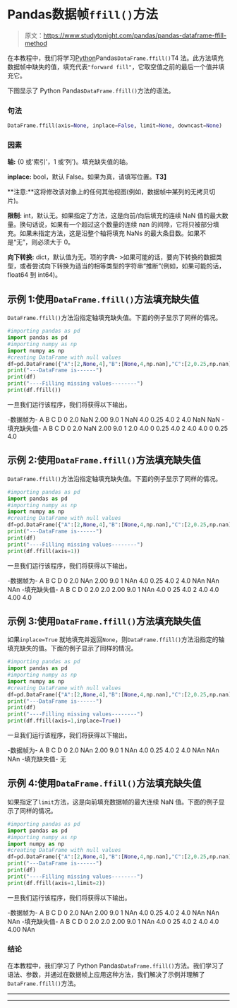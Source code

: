 # Pandas数据帧`ffill()`方法

> 原文：<https://www.studytonight.com/pandas/pandas-dataframe-ffill-method>

在本教程中，我们将学习[Python](https://www.studytonight.com/python/getting-started-with-python)Pandas`DataFrame.ffill()`T4 法。此方法填充数据帧中缺失的值，填充代表`"forward fill"`，它取空值之前的最后一个值并填充它。

下图显示了 Python Pandas`DataFrame.ffill()`方法的语法。

### 句法

```py
DataFrame.ffill(axis=None, inplace=False, limit=None, downcast=None)
```

### 因素

**轴:** {0 或‘索引’，1 或‘列’}。填充缺失值的轴。

**inplace:** bool，默认 False。如果为真，请填写位置。**T3】**

**注意:**这将修改该对象上的任何其他视图(例如，数据帧中某列的无拷贝切片)。

**限制:** int，默认无。如果指定了方法，这是向前/向后填充的连续 NaN 值的最大数量。换句话说，如果有一个超过这个数量的连续 nan 的间隙，它将只被部分填充。如果未指定方法，这是沿整个轴将填充 NaNs 的最大条目数。如果不是“无”，则必须大于 0。

**向下转换:** dict，默认值为无。项的字典- >如果可能的话，要向下转换的数据类型，或者尝试向下转换为适当的相等类型的字符串“推断”(例如，如果可能的话，float64 到 int64)。

## 示例 1:使用`DataFrame.ffill()`方法填充缺失值

`DataFrame.ffill()`方法沿指定轴填充缺失值。下面的例子显示了同样的情况。

```py
#importing pandas as pd
import pandas as pd
#importing numpy as np
import numpy as np
#creating DataFrame with null values
df=pd.DataFrame({"A":[2,None,4],"B":[None,4,np.nan],"C":[2,0.25,np.nan],"D":[9,4,None]})
print("---DataFrame is------")
print(df)
print("----Filling missing values--------")
print(df.ffill())
```

一旦我们运行该程序，我们将获得以下输出。

-数据帧为-
A B C D
0 2.0 NaN 2.00 9.0
1 NaN 4.0 0.25 4.0
2 4.0 NaN NaN
-填充缺失值-
A B C D
0 2.0 NaN 2.00 9.0
1 2.0 4.0 0 0.25 4.0
2 4.0 4.0 0 0.25 4.0

## 示例 2:使用`DataFrame.ffill()`方法填充缺失值

`DataFrame.ffill()`方法沿指定轴填充缺失值。下面的例子显示了同样的情况。

```py
#importing pandas as pd
import pandas as pd
#importing numpy as np
import numpy as np
#creating DataFrame with null values
df=pd.DataFrame({"A":[2,None,4],"B":[None,4,np.nan],"C":[2,0.25,np.nan],"D":[9,4,None]})
print("---DataFrame is------")
print(df)
print("----Filling missing values--------")
print(df.ffill(axis=1))
```

一旦我们运行该程序，我们将获得以下输出。

-数据帧为-
A B C D
0 2.0 NAn 2.00 9.0
1 NAn 4.0 0.25 4.0
2 4.0 NAn NAn NAn
-填充缺失值-
A B C D
0 2.0 2.0 2.00 9.0
1 NAn 4.0 0 25 4.0
2 4.0 4.0 4.00 4.0

## 示例 3:使用`DataFrame.ffill()`方法填充缺失值

如果`inplace=True` 就地填充并返回`None`，则`DataFrame.ffill()`方法沿指定的轴填充缺失的值。下面的例子显示了同样的情况。

```py
#importing pandas as pd
import pandas as pd
#importing numpy as np
import numpy as np
#creating DataFrame with null values
df=pd.DataFrame({"A":[2,None,4],"B":[None,4,np.nan],"C":[2,0.25,np.nan],"D":[9,4,None]})
print("---DataFrame is------")
print(df)
print("----Filling missing values--------")
print(df.ffill(axis=1,inplace=True))
```

一旦我们运行该程序，我们将获得以下输出。

-数据帧为-
A B C D
0 2.0 NAn 2.00 9.0
1 NAn 4.0 0.25 4.0
2 4.0 NAn NAn NAn
-填充缺失值-
无

## 示例 4:使用`DataFrame.ffill()`方法填充缺失值

如果指定了`limit`方法，这是向前填充数据帧的最大连续 NaN 值。下面的例子显示了同样的情况。

```py
#importing pandas as pd
import pandas as pd
#importing numpy as np
import numpy as np
#creating DataFrame with null values
df=pd.DataFrame({"A":[2,None,4],"B":[None,4,np.nan],"C":[2,0.25,np.nan],"D":[9,4,None]})
print("---DataFrame is------")
print(df)
print("----Filling missing values--------")
print(df.ffill(axis=1,limit=2))
```

一旦我们运行该程序，我们将获得以下输出。

-数据帧为-
A B C D
0 2.0 NAn 2.00 9.0
1 NAn 4.0 0.25 4.0
2 4.0 NAn NAn NAn
-填充缺失值-
A B C D
0 2.0 2.0 2.00 9.0
1 NAn 4.0 0 25 4.0
2 4.0 4.0 4.00 NAn

### 结论

在本教程中，我们学习了 Python Pandas`DataFrame.ffill()`方法。我们学习了语法、参数，并通过在数据帧上应用这种方法，我们解决了示例并理解了`DataFrame.ffill()`方法。

* * *

* * *